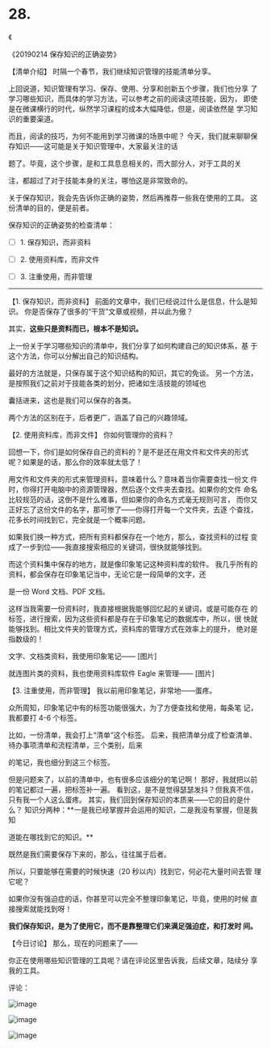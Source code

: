 # 28.

《

《20190214 保存知识的正确姿势》

【清单介绍】 时隔一个春节，我们继续知识管理的技能清单分享。

上回说道，知识管理有学习、保存、使用、分享和创新五个步骤，我们也分享 了学习哪些知识，而具体的学习方法，可以参考之前的阅读这项技能，因为， 即使是在微课横行的时代，纵然学习课程的成本大幅降低，但是，阅读依然是 学习知识的重要渠道。

而且，阅读的技巧，为何不能用到学习微课的场景中呢？ 今天，我们就来聊聊保存知识——这可能是关于知识管理中，大家最关注的话

题了。毕竟，这个步骤，是和工具息息相关的，而大部分人，对于工具的关

注，都超过了对于技能本身的关注，哪怕这是非常致命的。

关于保存知识，我会先告诉你正确的姿势，然后再推荐一些我在使用的工具。 这份清单的目的，便是前者。

保存知识的正确姿势的检查清单：

- [ ] 1\. 保存知识，而非资料

- [ ] 2\. 使用资料库，而非文件

- [ ] 3\. 注重使用，而非管理

---

【1\. 保存知识，而非资料】 前面的文章中，我们已经说过什么是信息，什么是知识。 你是否保存了很多的“干货”文章或视频，并以此为傲？

其实，**这些只是资料而已，根本不是知识。**

上一份关于学习哪些知识的清单中，我们分享了如何构建自己的知识体系，基 于这个方法，你可以分解出自己的知识结构。

最好的方法就是，只保存属于这个知识结构的知识，其它的免谈。 另一个方法，是按照我们之前对于技能各类的划分，把诸如生活技能的领域也

囊括进来，这也是我们可以保存的各类。

两个方法的区别在于，后者更广，涵盖了自己的兴趣领域。

【2\. 使用资料库，而非文件】 你如何管理你的资料？

回想一下，你们是如何保存自己的资料的？是不是还在用文件和文件夹的形式 呢？如果是的话，那么你的效率就太低了！

用文件和文件夹的形式来管理资料，意味着什么？意味着当你需要查找一份文 件时，你得打开电脑中的资源管理器，然后逐个文件夹去查找。如果你的文件 命名比较规范的话，这倒不是什么难事，但如果你的命名方式毫无规则可言， 而你又正好忘了这份文件的名字，那可惨了——你得打开每一个文件夹，去逐 个查找，花多长时间找到它，完全就是一个概率问题。

如果我们换一种方式，把所有资料都保存在一个地方，那么，查找资料的过程 变成了一步到位——我直接搜索相应的关键词，很快就能够找到。

而这个资料集中保存的地方，就是像印象笔记这种资料库的软件。 我几乎所有的资料，都会保存在印象笔记当中，无论它是一段简单的文字，还

是一份 Word 文档、PDF 文档。

这样当我需要一份资料时，我直接根据我能够回忆起的关键词，或是可能存在 的标签，进行搜索，因为这些资料都是存在于印象笔记的数据库中，所以，很 快就能够找到。相比文件夹的管理方式，资料库的管理方式在效率上的提升， 绝对是指数级的！

文字、文档类资料，我使用印象笔记—— [图片]

就连图片类的资料，我也使用资料库软件 Eagle 来管理—— [图片]

【3\. 注重使用，而非管理】 我以前用印象笔记，非常地——蛋疼。

众所周知，印象笔记中有的标签功能很强大，为了方便查找和使用，每条笔 记，我都要打 4-6 个标签。

比如，一份清单，我会打上“清单”这个标签。 后来，我把清单分成了检查清单、待办事项清单和流程清单，三个类别，后来

的笔记，我也细分到这三个标签。

但是问题来了，以前的清单中，也有很多应该细分的笔记啊！ 那好，我就把以前的笔记都过一遍，把标签补一遍。 看到这，是不是觉得瑟瑟发抖？但我真不信，只有我一个人这么蛋疼。 其实，我们回到保存知识的本质来——它的目的是什么？ 知识分两种：**一是我已经掌握并会运用的知识，二是我没有掌握，但是我知

道能在哪找到它的知识。**

既然是我们需要保存下来的，那么，往往属于后者。

所以，只要能够在需要的时候快速（20 秒以内）找到它，何必花大量时间去管 理它呢？

如果你没有强迫症的话，你甚至可以完全不整理印象笔记，毕竟，使用的时候 直接搜索就能找到呀！

**我们保存知识，是为了使用它，而不是靠整理它们来满足强迫症，和打发时 间。**

【今日讨论】 那么，现在的问题来了——

你正在使用哪些知识管理的工具呢？请在评论区里告诉我，后续文章，陆续分 享我的工具。

评论：

![image](img/Image_051.png)

![image](img/Image_052.png)

![image](img/Image_053.png)